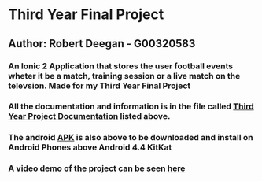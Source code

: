 # Third Year Final Project

## Author: Robert Deegan - G00320583

### An Ionic 2 Application that stores the user football events wheter it be a match, training session or a live match on the televsion. Made for my Third Year Final Project

### All the documentation and information is in the file called [Third Year Project Documentation](https://github.com/RobbieDeegan/Third-Year-Final-Project/blob/master/Third%20Year%20Project%20Documentation.docx) listed above.

### The android [APK](https://www.dropbox.com/home?preview=android-debug.apk) is also above to be downloaded and install on Android Phones above Android 4.4 KitKat

### A video demo of the project can be seen [here](https://www.dropbox.com/home?preview=VID_20170518_003248.mp4)